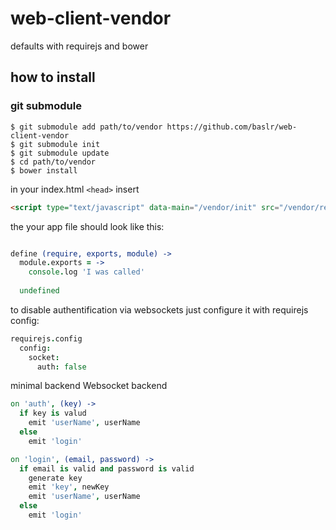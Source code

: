 web-client-vendor
=================

defaults with requirejs and bower

## how to install

### git submodule

```
$ git submodule add path/to/vendor https://github.com/baslr/web-client-vendor
$ git submodule init
$ git submodule update
$ cd path/to/vendor
$ bower install
```

in your index.html ```<head>``` insert


```html
<script type="text/javascript" data-main="/vendor/init" src="/vendor/require.js"></script>
```

the your app file should look like this:

```coffeescript

define (require, exports, module) ->
  module.exports = ->
    console.log 'I was called'
    
  undefined
```

to disable authentification via websockets just configure it with requirejs config:

```coffeescript
requirejs.config
  config:
    socket:
      auth: false
```


minimal backend Websocket backend

```coffeescript
on 'auth', (key) ->
  if key is valud
    emit 'userName', userName
  else
    emit 'login'

on 'login', (email, password) ->
  if email is valid and password is valid
    generate key
    emit 'key', newKey
    emit 'userName', userName
  else
    emit 'login'

